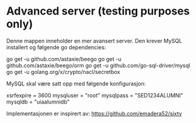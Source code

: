 # Advanced server (testing purposes only)
Denne mappen inneholder en mer avansert server. Den krever MySQL installert og følgende go dependencies:

go get -u github.com/astaxie/beego
go get -u github.com/astaxie/beego/orm
go get -u github.com/go-sql-driver/mysql
go get -u golang.org/x/crypto/nacl/secretbox


MySQL skal være satt opp med følgende konfigurasjon:

xsrfexpire = 3600
mysqluser = "root"
mysqlpass = "SED1234ALUMNI"
mysqldb = "uiaalumnidb"

Implementasjonen er inspirert av: https://github.com/emadera52/sixty 
